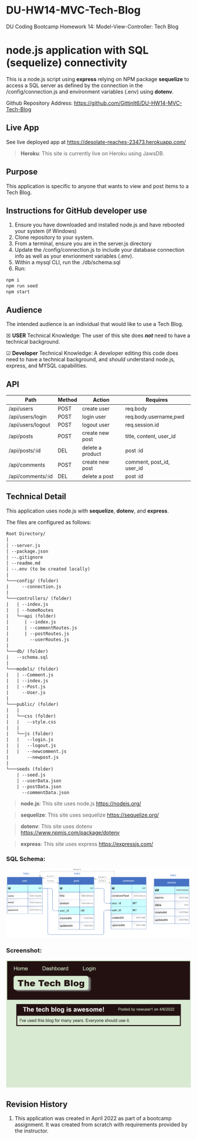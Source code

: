 # DU-HW14-MVC-Tech-Blog

DU Coding Bootcamp Homework 14: Model-View-Controller: Tech Blog

# node.js application with SQL (sequelize) connectivity
This is a node.js script using **express** relying on NPM package **sequelize** to access a SQL server as defined by the connection in the /config/connection.js and environment variables (.env) using **dotenv**.

Github Repository Address: <https://github.com/GittinIt6/DU-HW14-MVC-Tech-Blog>

## Live App
See live deployed app at <https://desolate-reaches-23473.herokuapp.com/>
>**Heroku**: This site is currently live on Heroku using JawsDB.

## Purpose

This application is specific to anyone that wants to view and post items to a Tech Blog.

## Instructions for GitHub developer use
1. Ensure you have downloaded and installed node.js and have rebooted your system (if Windows)
2. Clone repository to your system.
3. From a terminal, ensure you are in the server.js directory
4. Update the /config/connection.js to include your database connection info as well as your envrionment variables (.env).
5. Within a mysql CLI, run the ./db/schema.sql
6. Run:
~~~
npm i
npm run seed
npm start
~~~

## Audience

The intended audience is an individual that would like to use a Tech Blog.

&#x2612; **USER** Technical Knowledge:
The user of this site does **_not_** need to have a technical background.

&#x2611; **Developer** Technical Knowledge:
A developer editing this code does need to have a technical background, and *should* understand node.js, express, and MYSQL capabilities.

## API
| Path                   | Method | Action            | Requires                   |
|------------------------|--------|-------------------|----------------------------|
| /api/users             | POST   | create user       | req.body                   |
| /api/users/login       | POST   | login user        | req.body.username,pwd      |
| /api/users/logout      | POST   | logout user       | req.session.id             |
| /api/posts             | POST   | create new post   | title, content, user_id    |
| /api/posts/:id         | DEL    | delete a product  | post :id                   |
| /api/comments          | POST   | create new post   | comment, post_id, user_id  |
| /api/comments/:id      | DEL    | delete a post     | post :id                   |

## Technical Detail

This application uses node.js with **sequelize**, **dotenv**, and **express**.

The files are configured as follows:
```
Root Directory/
|
│ --server.js
│ --package.json
│ --.gitignore
│ --readme.md
│ --.env (to be created locally)
|
└───config/ (folder)
|     --connection.js
|
└───controllers/ (folder)
|   | --index.js
|   | --homeRoutes
|   └──api (folder)
|      | --index.js
|      | --commentRoutes.js
|      | --postRoutes.js
|        --userRoutes.js
|
└───db/ (folder)
|   --schema.sql
|
└───models/ (folder)
|   | --Comment.js
|   | --index.js
|   | --Post.js
|     --User.js
|
└───public/ (folder)
|   |
|   └──css (folder)
|   |   --style.css
|   |
|   └──js (folder)
|   |   --login.js
|   |   --logout.js
|   |   --newcomment.js
|       --newpost.js
|
└───seeds (folder)
    | --seed.js
    | --userData.json
    | --postData.json
      --commentData.json

```
>**node.js**: This site uses node.js <https://nodejs.org/>

>**sequelize**: This site uses sequelize <https://sequelize.org/>

>**dotenv**: This site uses dotenv <https://www.npmjs.com/package/dotenv>

>**express**: This site uses express <https://expressjs.com/>

### SQL Schema:

![screenshot](./git-files/schema.PNG)

### Screenshot:

![screenshot](./git-files/screenshot.PNG)

## Revision History 

1. This application was created in April 2022 as part of a bootcamp assignment. It was created from scratch with requirements provided by the instructor.